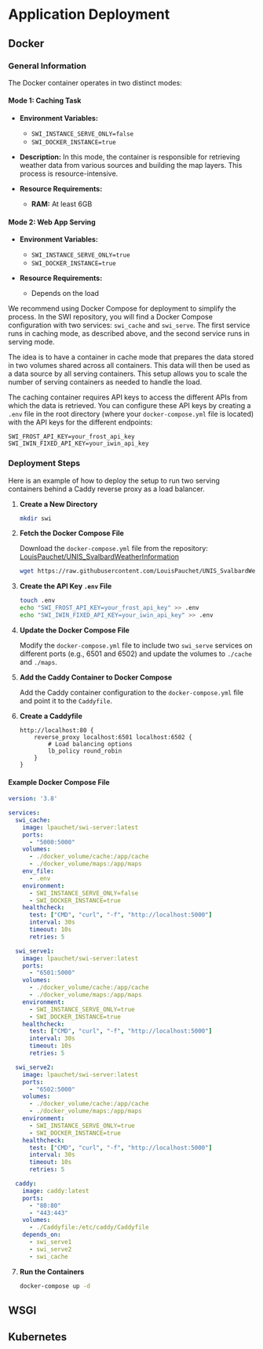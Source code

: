 # Application Deployment

## Docker

### General Information

The Docker container operates in two distinct modes:

#### Mode 1: Caching Task

- **Environment Variables:**
  - `SWI_INSTANCE_SERVE_ONLY=false`
  - `SWI_DOCKER_INSTANCE=true`

- **Description:**
  In this mode, the container is responsible for retrieving weather data from various sources and building the map layers. This process is resource-intensive.

- **Resource Requirements:**
  - **RAM:** At least 6GB

#### Mode 2: Web App Serving

- **Environment Variables:**
  - `SWI_INSTANCE_SERVE_ONLY=true`
  - `SWI_DOCKER_INSTANCE=true`

- **Resource Requirements:**
  - Depends on the load

We recommend using Docker Compose for deployment to simplify the process. In the SWI repository, you will find a Docker Compose configuration with two services: `swi_cache` and `swi_serve`. The first service runs in caching mode, as described above, and the second service runs in serving mode.

The idea is to have a container in cache mode that prepares the data stored in two volumes shared across all containers. This data will then be used as a data source by all serving containers. This setup allows you to scale the number of serving containers as needed to handle the load.

The caching container requires API keys to access the different APIs from which the data is retrieved. You can configure these API keys by creating a `.env` file in the root directory (where your `docker-compose.yml` file is located) with the API keys for the different endpoints:

```plaintext
SWI_FROST_API_KEY=your_frost_api_key
SWI_IWIN_FIXED_API_KEY=your_iwin_api_key
```

### Deployment Steps

Here is an example of how to deploy the setup to run two serving containers behind a Caddy reverse proxy as a load balancer.

1. **Create a New Directory**

   ```bash
   mkdir swi
   ```

2. **Fetch the Docker Compose File**

   Download the `docker-compose.yml` file from the repository: [LouisPauchet/UNIS_SvalbardWeatherInformation](https://github.com/LouisPauchet/UNIS_SvalbardWeatherInformation)

   ```bash
   wget https://raw.githubusercontent.com/LouisPauchet/UNIS_SvalbardWeatherInformation/main/docker-compose.yml -O docker-compose.yml
   ```

3. **Create the API Key `.env` File**

   ```bash
   touch .env
   echo "SWI_FROST_API_KEY=your_frost_api_key" >> .env
   echo "SWI_IWIN_FIXED_API_KEY=your_iwin_api_key" >> .env
   ```

4. **Update the Docker Compose File**

   Modify the `docker-compose.yml` file to include two `swi_serve` services on different ports (e.g., 6501 and 6502) and update the volumes to `./cache` and `./maps`.

5. **Add the Caddy Container to Docker Compose**

   Add the Caddy container configuration to the `docker-compose.yml` file and point it to the `Caddyfile`.

6. **Create a Caddyfile**

   ```plaintext
   http://localhost:80 {
       reverse_proxy localhost:6501 localhost:6502 {
           # Load balancing options
           lb_policy round_robin
       }
   }
   ```

#### Example Docker Compose File

```yaml
version: '3.8'

services:
  swi_cache:
    image: lpauchet/swi-server:latest
    ports:
      - "5000:5000"
    volumes:
      - ./docker_volume/cache:/app/cache
      - ./docker_volume/maps:/app/maps
    env_file:
      - .env
    environment:
      - SWI_INSTANCE_SERVE_ONLY=false
      - SWI_DOCKER_INSTANCE=true
    healthcheck:
      test: ["CMD", "curl", "-f", "http://localhost:5000"]
      interval: 30s
      timeout: 10s
      retries: 5

  swi_serve1:
    image: lpauchet/swi-server:latest
    ports:
      - "6501:5000"
    volumes:
      - ./docker_volume/cache:/app/cache
      - ./docker_volume/maps:/app/maps
    environment:
      - SWI_INSTANCE_SERVE_ONLY=true
      - SWI_DOCKER_INSTANCE=true
    healthcheck:
      test: ["CMD", "curl", "-f", "http://localhost:5000"]
      interval: 30s
      timeout: 10s
      retries: 5

  swi_serve2:
    image: lpauchet/swi-server:latest
    ports:
      - "6502:5000"
    volumes:
      - ./docker_volume/cache:/app/cache
      - ./docker_volume/maps:/app/maps
    environment:
      - SWI_INSTANCE_SERVE_ONLY=true
      - SWI_DOCKER_INSTANCE=true
    healthcheck:
      test: ["CMD", "curl", "-f", "http://localhost:5000"]
      interval: 30s
      timeout: 10s
      retries: 5

  caddy:
    image: caddy:latest
    ports:
      - "80:80"
      - "443:443"
    volumes:
      - ./Caddyfile:/etc/caddy/Caddyfile
    depends_on:
      - swi_serve1
      - swi_serve2
      - swi_cache
```

7. **Run the Containers**

   ```bash
   docker-compose up -d
   ```

## WSGI

## Kubernetes